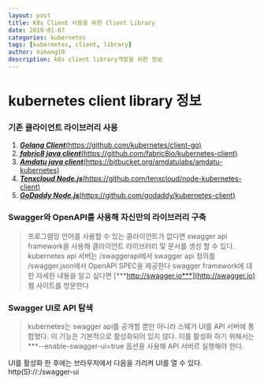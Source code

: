 ```yaml
---
layout: post
title: K8s Client 사용을 위한 Client Library
date: 2019-01-07
categories: kubernetes
tags: [kubernetes, client, library]
author: himang10
description: k8s client library개발을 위한 정보
---
```

kubernetes client library 정보
============

### 기존 클라이언트 라이브러리 사용
1. [***Golang Client***(https://github.com/kubernetes/client-go)](https://github.com/kubernetes/client-go)
2. [***fabric8 java client***(https://github.com/fabric8io/kubernetes-client)](https://github.com/fabric8io/kubernetes-client)
3. [***Amdatu java client***(https://bitbucket.org/amdatulabs/amdatu-kubernetes)](https://bitbucket.org/amdatulabs/amdatu-kubernetes)
4. [***Tenxcloud Node.js***(https://github.com/tenxcloud/node-kubernetes-client)](https://github.com/tenxcloud/node-kubernetes-client)
5. [***GoDaddy Node.js***(https://github.com/godaddy/kubernetes-client)](https://github.com/godaddy/kubernetes-client)

### Swagger와 OpenAPI를 사용해 자신만의 라이브러리 구축
> 프로그램밍 언어를 사용할 수 있는 클라이언트가 없다면 swagger api framework을 사용해 
> 클라이언트 라이브러리 및 문서를 생성 할 수 있다. kubernetes api 서버는 
> /swaggerapi에서 swagger api 정의를 /swagger.json에서 OpenAPI SPEC을 제공한다
> swagger framework에 대한 자세한 내용을 알고 싶다면 [***http://swagger.io***](http://swagger.io)
> 웹 사이트를 방문한다

### Swagger UI로 API 탐색
> kubernetes는 swagger api를 공개할 뿐만 아니라 스웨거 UI를 API 서버에 통합했다. 
> 이 기능은 기본적으로 활성화되어 있지 않다. 이를 활성화 하기 위해서는
> ***--enable-swagger-ui=true 옵션을 사용해 API 서버르 실행해야 한다.

UI를 활성화 한 후에는 브라우저에서 다음을 가리켜 UI를 열 수 있다.
http(S)://<api Server>:<port>/swagger-ui

